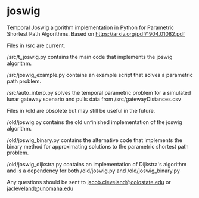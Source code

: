 # joswig
Temporal Joswig algorithm implementation in Python for Parametric Shortest Path Algorithms. Based on https://arxiv.org/pdf/1904.01082.pdf

Files in /src are current.

/src/t_joswig.py contains the main code that implements the joswig algorithm.

/src/joswig_example.py contains an example script that solves a parametric path problem.

/src/auto_interp.py solves the temporal parametric problem for a simulated lunar gateway scenario and pulls data from /src/gatewayDistances.csv

Files in /old are obsolete but may still be useful in the future.

/old/joswig.py contains the old unfinished implementation of the joswig algorithm.

/old/joswig_binary.py contains the alternative code that implements the binary method for approximating solutions to the parametric shortest path problem.

/old/joswig_dijkstra.py contains an implementation of Dijkstra's algorithm and is a dependency for both /old/joswig.py and /old/joswig_binary.py

Any questions should be sent to jacob.cleveland@colostate.edu or jacleveland@unomaha.edu
